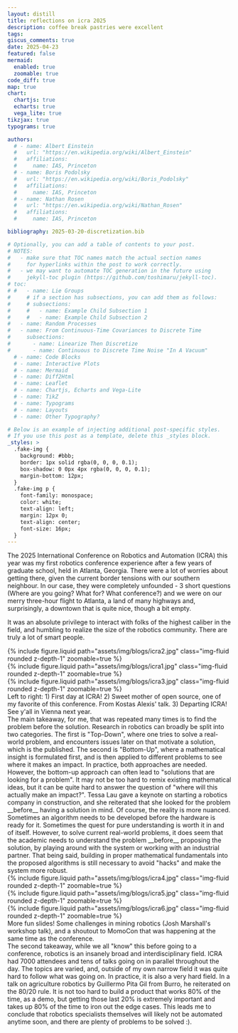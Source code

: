 ```yaml
---
layout: distill
title: reflections on icra 2025
description: coffee break pastries were excellent
tags: 
giscus_comments: true
date: 2025-04-23
featured: false
mermaid:
  enabled: true
  zoomable: true
code_diff: true
map: true
chart:
  chartjs: true
  echarts: true
  vega_lite: true
tikzjax: true
typograms: true

authors:
  # - name: Albert Einstein
  #   url: "https://en.wikipedia.org/wiki/Albert_Einstein"
  #   affiliations:
  #     name: IAS, Princeton
  # - name: Boris Podolsky
  #   url: "https://en.wikipedia.org/wiki/Boris_Podolsky"
  #   affiliations:
  #     name: IAS, Princeton
  # - name: Nathan Rosen
  #   url: "https://en.wikipedia.org/wiki/Nathan_Rosen"
  #   affiliations:
  #     name: IAS, Princeton

bibliography: 2025-03-20-discretization.bib

# Optionally, you can add a table of contents to your post.
# NOTES:
#   - make sure that TOC names match the actual section names
#     for hyperlinks within the post to work correctly.
#   - we may want to automate TOC generation in the future using
#     jekyll-toc plugin (https://github.com/toshimaru/jekyll-toc).
# toc:
# #   - name: Lie Groups
#     # if a section has subsections, you can add them as follows:
#     # subsections:
#     #   - name: Example Child Subsection 1
#     #   - name: Example Child Subsection 2
#   - name: Random Processes
#   - name: From Continuous-Time Covariances to Discrete Time
#     subsections:
#       - name: Linearize Then Discretize
#       - name: Continuous to Discrete Time Noise "In A Vacuum"
  # - name: Code Blocks
  # - name: Interactive Plots
  # - name: Mermaid
  # - name: Diff2Html
  # - name: Leaflet
  # - name: Chartjs, Echarts and Vega-Lite
  # - name: TikZ
  # - name: Typograms
  # - name: Layouts
  # - name: Other Typography?

# Below is an example of injecting additional post-specific styles.
# If you use this post as a template, delete this _styles block.
_styles: >
  .fake-img {
    background: #bbb;
    border: 1px solid rgba(0, 0, 0, 0.1);
    box-shadow: 0 0px 4px rgba(0, 0, 0, 0.1);
    margin-bottom: 12px;
  }
  .fake-img p {
    font-family: monospace;
    color: white;
    text-align: left;
    margin: 12px 0;
    text-align: center;
    font-size: 16px;
  }
---
```


The 2025 International Conference on Robotics and Automation (ICRA) this year was my first robotics conference experience after a few years of graduate school, held in Atlanta, Georgia. There were a lot of worries about getting there, given the current border tensions with our southern neighbour. In our case, they were completely unfounded - 3 short questions (Where are you going? What for? What conference?) and we were on our merry three-hour flight to Atlanta, a land of many highways and, surprisingly, a downtown that is quite nice, though a bit empty.

It was an absolute privilege to interact with folks of the highest caliber in the field, and humbling to realize the size of the robotics community. There are truly a lot of smart people. 

<div class="row mt-3">
    <div class="col-sm mt-3 mt-md-0">
        {% include figure.liquid path="assets/img/blogs/icra2.jpg" class="img-fluid rounded z-depth-1" zoomable=true %}
    </div>
    <div class="col-sm mt-3 mt-md-0">
        {% include figure.liquid path="assets/img/blogs/icra1.jpg" class="img-fluid rounded z-depth-1" zoomable=true %}
    </div>
    <div class="col-sm mt-3 mt-md-0">
        {% include figure.liquid path="assets/img/blogs/icra3.jpg" class="img-fluid rounded z-depth-1" zoomable=true %}
    </div>
</div>
<div class="caption">
    Left to right: 1) First day at ICRA! 2) Sweet mother of open source, one of my favorite  of this conference. From Kostas Alexis' talk. 3) Departing ICRA! See y'all in Vienna next year. 
</div>
The main takeaway, for me, that was repeated many times is to find the problem before the solution. Research in robotics can broadly be split into two categories. The first is "Top-Down", where one tries to solve a real-world problem, and encounters issues later on that motivate a solution, which is the published. The second is "Bottom-Up", where a mathematical insight is formulated first, and is then applied to different problems to see where it makes an impact.
In practice, both approaches are needed. However, the bottom-up approach can often lead to "solutions that are looking for a problem". It may not be too hard to remix existing mathematical ideas, but it can be quite hard to answer the question of "where will this actually make an impact?". Tessa Lau gave a keynote on starting a robotics company in construction, and she reiterated that she looked for the problem __before__ having a solution in mind. 
Of course, the reality is more nuanced. Sometimes an algorithm needs to be developed before the hardware is ready for it. Sometimes the quest for pure understanding is worth it in and of itself. 
However, to solve current real-world problems, it does seem that the academic needs to understand the problem __before__ proposing the solution, by playing around with the system or working with an industrial partner. That being said, building in proper mathematical fundamentals into the proposed algorithms is still necessary to avoid "hacks" and make the system more robust. 
<div class="row mt-3">
    <div class="col-sm mt-3 mt-md-0">
        {% include figure.liquid path="assets/img/blogs/icra4.jpg" class="img-fluid rounded z-depth-1" zoomable=true %}
    </div>
    <div class="col-sm mt-3 mt-md-0">
        {% include figure.liquid path="assets/img/blogs/icra5.jpg" class="img-fluid rounded z-depth-1" zoomable=true %}
    </div>
    <div class="col-sm mt-3 mt-md-0">
        {% include figure.liquid path="assets/img/blogs/icra6.jpg" class="img-fluid rounded z-depth-1" zoomable=true %}
    </div>
</div>
<div class="caption">
More fun slides! Some challenges in mining robotics (Josh Marshall's workshop talk), and a shoutout to MomoCon that was happening at the same time as the conference. 
</div>
The second takeaway, while we all "know" this before going to a conference, robotics is an insanely broad and interdisciplinary field. ICRA had 7000 attendees and tens of talks going on in parallel throughout the day. The topics are varied, and, outside of my own narrow field it was quite hard to follow what was going on. In practice, it is also a very hard field. In a talk on agriculture robotics by Guillermo Pita Gil from Burro, he reiterated on the 80/20 rule. It is not too hard to build a product that works 80%
of the time, as a demo, but getting those last 20% is extremely important and takes up 80% of the time to iron out the edge cases. 
This leads me to conclude that robotics specialists themselves will likely not be automated anytime soon, and there are plenty of problems to be solved :).
<!-- is both extremely important and extremely hard. Getting 80% of the way there takes 20% of the time, with the last 20% of the way taking 80% of the time. Getting all of those edge cases ironed out to build a working product is why we need many qualified specialists.  -->
